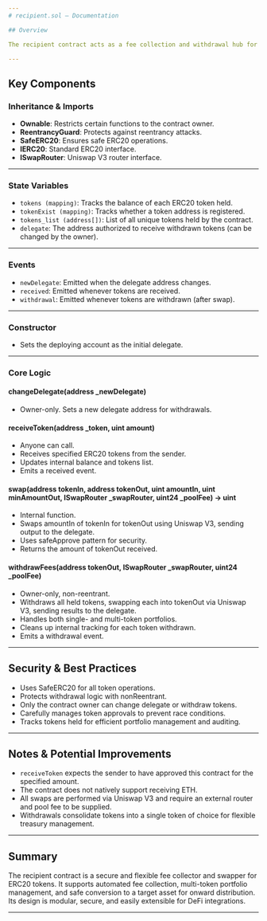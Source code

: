 ```yaml
---
# recipient.sol – Documentation

## Overview

The recipient contract acts as a fee collection and withdrawal hub for ERC20 tokens. It can safely receive tokens, track balances, and swap collected tokens into a desired output token using Uniswap V3, then transfer them to a designated delegate address. The contract is owner-controlled, supports secure withdrawals, and is compatible with automated fee pipelines.

---
```


## Key Components

### Inheritance & Imports

- **Ownable**: Restricts certain functions to the contract owner.
- **ReentrancyGuard**: Protects against reentrancy attacks.
- **SafeERC20**: Ensures safe ERC20 operations.
- **IERC20**: Standard ERC20 interface.
- **ISwapRouter**: Uniswap V3 router interface.

---

### State Variables

- `tokens (mapping)`: Tracks the balance of each ERC20 token held.
- `tokenExist (mapping)`: Tracks whether a token address is registered.
- `tokens_list (address[])`: List of all unique tokens held by the contract.
- `delegate`: The address authorized to receive withdrawn tokens (can be changed by the owner).

---

### Events

- `newDelegate`: Emitted when the delegate address changes.
- `received`: Emitted whenever tokens are received.
- `withdrawal`: Emitted whenever tokens are withdrawn (after swap).

---

### Constructor

- Sets the deploying account as the initial delegate.

---

### Core Logic

#### changeDelegate(address _newDelegate)

- Owner-only. Sets a new delegate address for withdrawals.

#### receiveToken(address _token, uint amount)

- Anyone can call.
- Receives specified ERC20 tokens from the sender.
- Updates internal balance and tokens list.
- Emits a received event.

#### swap(address tokenIn, address tokenOut, uint amountIn, uint minAmountOut, ISwapRouter _swapRouter, uint24 _poolFee) → uint

- Internal function.
- Swaps amountIn of tokenIn for tokenOut using Uniswap V3, sending output to the delegate.
- Uses safeApprove pattern for security.
- Returns the amount of tokenOut received.

#### withdrawFees(address tokenOut, ISwapRouter _swapRouter, uint24 _poolFee)

- Owner-only, non-reentrant.
- Withdraws all held tokens, swapping each into tokenOut via Uniswap V3, sending results to the delegate.
- Handles both single- and multi-token portfolios.
- Cleans up internal tracking for each token withdrawn.
- Emits a withdrawal event.

---

## Security & Best Practices

- Uses SafeERC20 for all token operations.
- Protects withdrawal logic with nonReentrant.
- Only the contract owner can change delegate or withdraw tokens.
- Carefully manages token approvals to prevent race conditions.
- Tracks tokens held for efficient portfolio management and auditing.

---

## Notes & Potential Improvements

- `receiveToken` expects the sender to have approved this contract for the specified amount.
- The contract does not natively support receiving ETH.
- All swaps are performed via Uniswap V3 and require an external router and pool fee to be supplied.
- Withdrawals consolidate tokens into a single token of choice for flexible treasury management.

---

## Summary

The recipient contract is a secure and flexible fee collector and swapper for ERC20 tokens. It supports automated fee collection, multi-token portfolio management, and safe conversion to a target asset for onward distribution. Its design is modular, secure, and easily extensible for DeFi integrations.

---